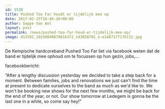 ```yaml
---
id: 1538
title: Pushed Too Far houdt er tijdelijk mee op
date: 2017-02-15T16:46:26+00:00
author: Seppe Van Ael
layout: post
permalink: /news/pushed-too-far-houd-er-tijdelijk-mee-op/
image: 412592_10150849079016372_143058702_o-e1487177176132.jpg
---
```

De Kempische hardcoreband Pushed Too Far liet via facebook weten dat de band er tijdelijk mee ophoud om te focussen op hun gezin, jobs,&#8230;

facebookbericht:

&#8220;After a lengthy discussion yesterday we decided to take a step back for a moment. Between families, jobs and renovations we just can't find the time at present to dedicate ourselves to the band as much as we'd like to. We won't be booking new shows for the next few months, we might be back for the end of the year, or not. Our show tomorrow at Ledegem is gonna be the last one in a while, so come say hey!&#8221;

&nbsp;